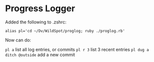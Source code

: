 # Progress Logger


Added the following to .zshrc:

  `alias pl='cd ~/Dv/WildSpot/proglog; ruby ./proglog.rb'`

Now can do:
  
  `pl a` list all log entries, or commits
  `pl r 3` list 3 recent entries
  `pl dug a ditch @outside` add a new commit
